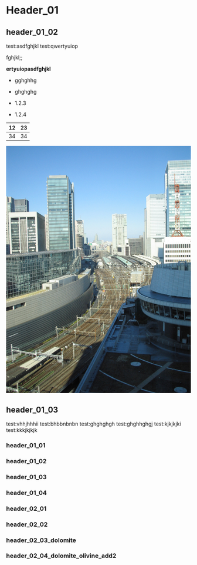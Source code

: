 # Header_01
## header_01_02
test:asdfghjkl
test:qwertyuiop

fghjkl;;

**ertyuiopasdfghjkl**

- gghghhg
- ghghghg

- 1.2.3
- 1.2.4

 12 | 23 
--  | --
 34 | 34 |

![Tokyo_01](img\IMG_0103.JPG)
## header_01_03
test:vhhjhhhii
test:bhbbnbnbn
test:ghghghgh
test:ghghhghgj
test:kjkjkjki
test:kkkjkjkjk
### header_01_01
### header_01_02
### header_01_03
### header_01_04

### header_02_01
### header_02_02

### header_02_03_dolomite
### header_02_04_dolomite_olivine_add2

